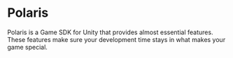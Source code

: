 # Polaris
Polaris is a Game SDK for Unity that provides almost essential features. These features make sure your development time stays in what makes your game special.
